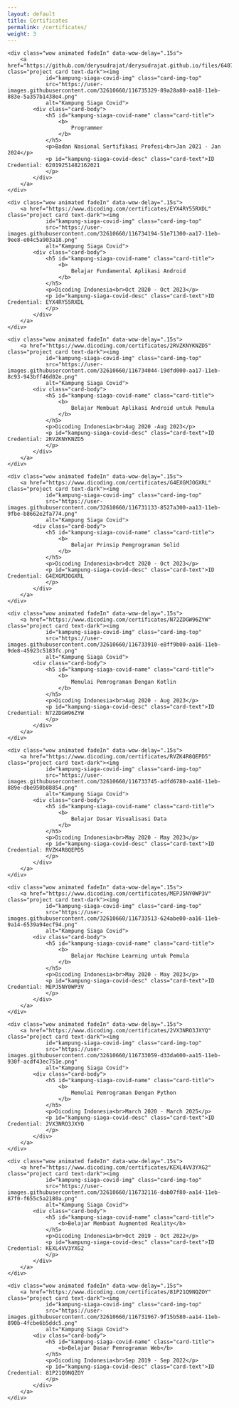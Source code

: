 ```yaml
---
layout: default
title: Certificates
permalink: /certificates/
weight: 3
---
```


<div class="card-columns m-3 mt-5">

    <div class="wow animated fadeIn" data-wow-delay=".15s">
        <a href="https://github.com/derysudrajat/derysudrajat.github.io/files/6407137/Sertifikat.Uji.Kompetensi.pdf" class="project card text-dark"><img
                id="kampung-siaga-covid-img" class="card-img-top"
                src="https://user-images.githubusercontent.com/32610660/116735329-89a28a80-aa18-11eb-883e-5a357b1438e4.png"
                alt="Kampung Siaga Covid">
            <div class="card-body">
                <h5 id="kampung-siaga-covid-name" class="card-title">
                    <b>
                        Programmer
                    </b>
                </h5>
                <p>Badan Nasional Sertifikasi Profesi<br>Jan 2021 - Jan 2024</p>
                <p id="kampung-siaga-covid-desc" class="card-text">ID Credential: 62019251482162021
                </p>
            </div>
        </a>
    </div>

    <div class="wow animated fadeIn" data-wow-delay=".15s">
        <a href="https://www.dicoding.com/certificates/EYX4RY55RXDL" class="project card text-dark"><img
                id="kampung-siaga-covid-img" class="card-img-top"
                src="https://user-images.githubusercontent.com/32610660/116734194-51e71300-aa17-11eb-9ee8-e04c5a903a18.png"
                alt="Kampung Siaga Covid">
            <div class="card-body">
                <h5 id="kampung-siaga-covid-name" class="card-title">
                    <b>
                        Belajar Fundamental Aplikasi Android
                    </b>
                </h5>
                <p>Dicoding Indonesia<br>Oct 2020 - Oct 2023</p>
                <p id="kampung-siaga-covid-desc" class="card-text">ID Credential: EYX4RY55RXDL
                </p>
            </div>
        </a>
    </div>

    <div class="wow animated fadeIn" data-wow-delay=".15s">
        <a href="https://www.dicoding.com/certificates/2RVZKNYKNZD5" class="project card text-dark"><img
                id="kampung-siaga-covid-img" class="card-img-top"
                src="https://user-images.githubusercontent.com/32610660/116734044-19dfd000-aa17-11eb-8c93-943bff46d02e.png"
                alt="Kampung Siaga Covid">
            <div class="card-body">
                <h5 id="kampung-siaga-covid-name" class="card-title">
                    <b>
                        Belajar Membuat Aplikasi Android untuk Pemula
                    </b>
                </h5>
                <p>Dicoding Indonesia<br>Aug 2020 -Aug 2023</p>
                <p id="kampung-siaga-covid-desc" class="card-text">ID Credential: 2RVZKNYKNZD5
                </p>
            </div>
        </a>
    </div>

    <div class="wow animated fadeIn" data-wow-delay=".15s">
        <a href="https://www.dicoding.com/certificates/G4EXGMJOGXRL" class="project card text-dark"><img
                id="kampung-siaga-covid-img" class="card-img-top"
                src="https://user-images.githubusercontent.com/32610660/116731133-8527a300-aa13-11eb-9fbe-b8662e2fa774.png"
                alt="Kampung Siaga Covid">
            <div class="card-body">
                <h5 id="kampung-siaga-covid-name" class="card-title">
                    <b>
                        Belajar Prinsip Pemgrograman Solid
                    </b>
                </h5>
                <p>Dicoding Indonesia<br>Oct 2020 - Oct 2023</p>
                <p id="kampung-siaga-covid-desc" class="card-text">ID Credential: G4EXGMJOGXRL
                </p>
            </div>
        </a>
    </div>

    <div class="wow animated fadeIn" data-wow-delay=".15s">
        <a href="https://www.dicoding.com/certificates/N72ZDGW96ZYW" class="project card text-dark"><img
                id="kampung-siaga-covid-img" class="card-img-top"
                src="https://user-images.githubusercontent.com/32610660/116733910-e8ff9b00-aa16-11eb-9de8-45923c5183fc.png"
                alt="Kampung Siaga Covid">
            <div class="card-body">
                <h5 id="kampung-siaga-covid-name" class="card-title">
                    <b>
                        Memulai Pemrograman Dengan Kotlin
                    </b>
                </h5>
                <p>Dicoding Indonesia<br>Aug 2020 - Aug 2023</p>
                <p id="kampung-siaga-covid-desc" class="card-text">ID Credential: N72ZDGW96ZYW
                </p>
            </div>
        </a>
    </div>

    <div class="wow animated fadeIn" data-wow-delay=".15s">
        <a href="https://www.dicoding.com/certificates/RVZK4R8QEPD5" class="project card text-dark"><img
                id="kampung-siaga-covid-img" class="card-img-top"
                src="https://user-images.githubusercontent.com/32610660/116733745-adfd6780-aa16-11eb-889e-dbe950b88854.png"
                alt="Kampung Siaga Covid">
            <div class="card-body">
                <h5 id="kampung-siaga-covid-name" class="card-title">
                    <b>
                        Belajar Dasar Visualisasi Data
                    </b>
                </h5>
                <p>Dicoding Indonesia<br>May 2020 - May 2023</p>
                <p id="kampung-siaga-covid-desc" class="card-text">ID Credential: RVZK4R8QEPD5
                </p>
            </div>
        </a>
    </div>

    <div class="wow animated fadeIn" data-wow-delay=".15s">
        <a href="https://www.dicoding.com/certificates/MEPJ5NY0WP3V" class="project card text-dark"><img
                id="kampung-siaga-covid-img" class="card-img-top"
                src="https://user-images.githubusercontent.com/32610660/116733513-624abe00-aa16-11eb-9a14-6539a94ecf94.png"
                alt="Kampung Siaga Covid">
            <div class="card-body">
                <h5 id="kampung-siaga-covid-name" class="card-title">
                    <b>
                        Belajar Machine Learning untuk Pemula
                    </b>
                </h5>
                <p>Dicoding Indonesia<br>May 2020 - May 2023</p>
                <p id="kampung-siaga-covid-desc" class="card-text">ID Credential: MEPJ5NY0WP3V
                </p>
            </div>
        </a>
    </div>

    <div class="wow animated fadeIn" data-wow-delay=".15s">
        <a href="https://www.dicoding.com/certificates/2VX3NRO3JXYQ" class="project card text-dark"><img
                id="kampung-siaga-covid-img" class="card-img-top"
                src="https://user-images.githubusercontent.com/32610660/116733059-d33da600-aa15-11eb-930f-acdf43ec751e.png"
                alt="Kampung Siaga Covid">
            <div class="card-body">
                <h5 id="kampung-siaga-covid-name" class="card-title">
                    <b>
                        Memulai Pemrograman Dengan Python
                    </b>
                </h5>
                <p>Dicoding Indonesia<br>March 2020 - March 2025</p>
                <p id="kampung-siaga-covid-desc" class="card-text">ID Credential: 2VX3NRO3JXYQ
                </p>
            </div>
        </a>
    </div>

    <div class="wow animated fadeIn" data-wow-delay=".15s">
        <a href="https://www.dicoding.com/certificates/KEXL4VV3YXG2" class="project card text-dark"><img
                id="kampung-siaga-covid-img" class="card-img-top"
                src="https://user-images.githubusercontent.com/32610660/116732116-dab07f80-aa14-11eb-87f0-f655c5a2180a.png"
                alt="Kampung Siaga Covid">
            <div class="card-body">
                <h5 id="kampung-siaga-covid-name" class="card-title">
                    <b>Belajar Membuat Augmented Reality</b>
                </h5>
                <p>Dicoding Indonesia<br>Oct 2019 - Oct 2022</p>
                <p id="kampung-siaga-covid-desc" class="card-text">ID Credential: KEXL4VV3YXG2
                </p>
            </div>
        </a>
    </div>

    <div class="wow animated fadeIn" data-wow-delay=".15s">
        <a href="https://www.dicoding.com/certificates/81P21Q9NQZOY" class="project card text-dark"><img
                id="kampung-siaga-covid-img" class="card-img-top"
                src="https://user-images.githubusercontent.com/32610660/116731967-9f15b580-aa14-11eb-890b-4fcbe6b5ddc5.png"
                alt="Kampung Siaga Covid">
            <div class="card-body">
                <h5 id="kampung-siaga-covid-name" class="card-title">
                    <b>Belajar Dasar Pemrograman Web</b>
                </h5>
                <p>Dicoding Indonesia<br>Sep 2019 - Sep 2022</p>
                <p id="kampung-siaga-covid-desc" class="card-text">ID Credential: 81P21Q9NQZOY
                </p>
            </div>
        </a>
    </div>
</div>